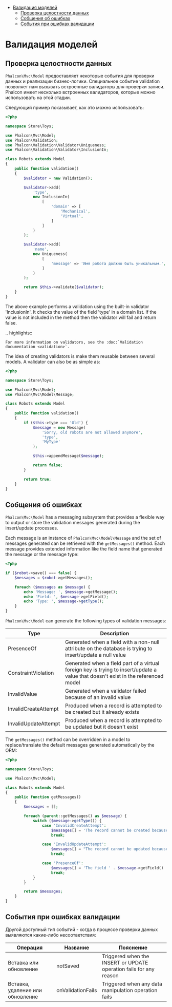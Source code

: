 <div class='article-menu'>
  <ul>
    <li>
      <a href="#overview">Валидация моделей</a> <ul>
        <li>
          <a href="#data-integrity">Проверка целостности данных</a>
        </li>
        <li>
          <a href="#messages">Собщения об ошибках</a>
        </li>
        <li>
          <a href="#failed-events">События при ошибках валидации</a>
        </li>
      </ul>
    </li>
  </ul>
</div>

<a name='overview'></a>

# Валидация моделей

<a name='data-integrity'></a>

## Проверка целостности данных

`Phalcon\Mvc\Model` предоставляет некоторые события для проверки данных и реализации бизнес-логики. Специальное событие validation позволяет нам вызывать встроенные валидаторы для проверки записи. Phalcon имеет несколько встроенных валидаторов, которые можно использовать на этой стадии.

Следующий пример показывает, как это можно использовать:

```php
<?php

namespace Store\Toys;

use Phalcon\Mvc\Model;
use Phalcon\Validation;
use Phalcon\Validation\Validator\Uniqueness;
use Phalcon\Validation\Validator\InclusionIn;

class Robots extends Model
{
    public function validation()
    {
        $validator = new Validation();

        $validator->add(
            'type',
            new InclusionIn(
                [
                    'domain' => [
                        'Mechanical',
                        'Virtual',
                    ]
                ]
            )
        );

        $validator->add(
            'name',
            new Uniqueness(
                [
                    'message' => 'Имя робота должно быть уникальным.',
                ]
            )
        );

        return $this->validate($validator);
    }
}
```

The above example performs a validation using the built-in validator 'InclusionIn'. It checks the value of the field 'type' in a domain list. If the value is not included in the method then the validator will fail and return false.

.. highlights::

    For more information on validators, see the :doc:`Validation documentation <validation>`.
    

The idea of creating validators is make them reusable between several models. A validator can also be as simple as:

```php
<?php

namespace Store\Toys;

use Phalcon\Mvc\Model;
use Phalcon\Mvc\Model\Message;

class Robots extends Model
{
    public function validation()
    {
        if ($this->type === 'Old') {
            $message = new Message(
                'Sorry, old robots are not allowed anymore',
                'type',
                'MyType'
            );

            $this->appendMessage($message);

            return false;
        }

        return true;
    }
}
```

<a name='messages'></a>

## Собщения об ошибках

`Phalcon\Mvc\Model` has a messaging subsystem that provides a flexible way to output or store the validation messages generated during the insert/update processes.

Each message is an instance of `Phalcon\Mvc\Model\Message` and the set of messages generated can be retrieved with the `getMessages()` method. Each message provides extended information like the field name that generated the message or the message type:

```php
<?php

if ($robot->save() === false) {
    $messages = $robot->getMessages();

    foreach ($messages as $message) {
        echo 'Message: ', $message->getMessage();
        echo 'Field: ', $message->getField();
        echo 'Type: ', $message->getType();
    }
}
```

`Phalcon\Mvc\Model` can generate the following types of validation messages:

| Type                 | Description                                                                                                                        |
| -------------------- | ---------------------------------------------------------------------------------------------------------------------------------- |
| PresenceOf           | Generated when a field with a non-null attribute on the database is trying to insert/update a null value                           |
| ConstraintViolation  | Generated when a field part of a virtual foreign key is trying to insert/update a value that doesn't exist in the referenced model |
| InvalidValue         | Generated when a validator failed because of an invalid value                                                                      |
| InvalidCreateAttempt | Produced when a record is attempted to be created but it already exists                                                            |
| InvalidUpdateAttempt | Produced when a record is attempted to be updated but it doesn't exist                                                             |

The `getMessages()` method can be overridden in a model to replace/translate the default messages generated automatically by the ORM:

```php
<?php

namespace Store\Toys;

use Phalcon\Mvc\Model;

class Robots extends Model
{
    public function getMessages()
    {
        $messages = [];

        foreach (parent::getMessages() as $message) {
            switch ($message->getType()) {
                case 'InvalidCreateAttempt':
                    $messages[] = 'The record cannot be created because it already exists';
                    break;

                case 'InvalidUpdateAttempt':
                    $messages[] = "The record cannot be updated because it doesn't exist";
                    break;

                case 'PresenceOf':
                    $messages[] = 'The field ' . $message->getField() . ' is mandatory';
                    break;
            }
        }

        return $messages;
    }
}
```

<a name='failed-events'></a>

## События при ошибках валидации

Другой доступный тип событий - когда в процессе проверки данных выявляются какие-либо несоответствия:

| Операция                         | Название          | Пояснение                                                          |
| -------------------------------- | ----------------- | ------------------------------------------------------------------ |
| Вставка или обновление           | notSaved          | Triggered when the INSERT or UPDATE operation fails for any reason |
| Вставка, удаление или обновление | onValidationFails | Triggered when any data manipulation operation fails               |